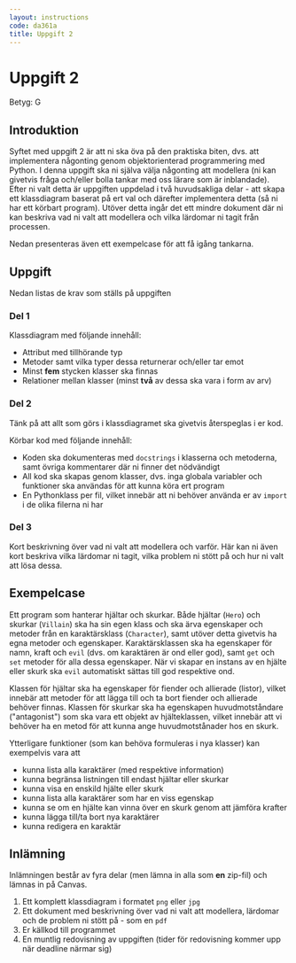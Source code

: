```yaml
---
layout: instructions
code: da361a
title: Uppgift 2
---
```


# Uppgift 2

Betyg: G

## Introduktion

Syftet med uppgift 2 är att ni ska öva på den praktiska biten, dvs. att implementera någonting genom objektorienterad programmering med Python. I denna uppgift ska ni själva välja någonting att modellera (ni kan givetvis fråga och/eller bolla tankar med oss lärare som är inblandade). Efter ni valt detta är uppgiften uppdelad i två huvudsakliga delar - att skapa ett klassdiagram baserat på ert val och därefter implementera detta (så ni har ett körbart program). Utöver detta ingår det ett mindre dokument där ni kan beskriva vad ni valt att modellera och vilka lärdomar ni tagit från processen.

Nedan presenteras även ett exempelcase för att få igång tankarna.

## Uppgift

Nedan listas de krav som ställs på uppgiften

### Del 1

Klassdiagram med följande innehåll:

* Attribut med tillhörande typ
* Metoder samt vilka typer dessa returnerar och/eller tar emot
* Minst **fem** stycken klasser ska finnas
* Relationer mellan klasser (minst **två** av dessa ska vara i form av arv)

### Del 2

Tänk på att allt som görs i klassdiagramet ska givetvis återspeglas i er kod.

Körbar kod med följande innehåll:

* Koden ska dokumenteras med `docstrings` i klasserna och metoderna, samt övriga kommentarer där ni finner det nödvändigt
* All kod ska skapas genom klasser, dvs. inga globala variabler och funktioner ska användas för att kunna köra ert program
* En Pythonklass per fil, vilket innebär att ni behöver använda er av `import` i de olika filerna ni har

### Del 3

Kort beskrivning över vad ni valt att modellera och varför. Här kan ni även kort beskriva vilka lärdomar ni tagit, vilka problem ni stött på och hur ni valt att lösa dessa.

## Exempelcase

Ett program som hanterar hjältar och skurkar. Både hjältar (`Hero`) och skurkar (`Villain`) ska ha sin egen klass och ska ärva egenskaper och metoder från en karaktärsklass (`Character`), samt utöver detta givetvis ha egna metoder och egenskaper. Karaktärsklassen ska ha egenskaper för namn, kraft och `evil` (dvs. om karaktären är ond eller god), samt `get` och `set` metoder för alla dessa egenskaper. När vi skapar en instans av en hjälte eller skurk ska `evil` automatiskt sättas till god respektive ond.

Klassen för hjältar ska ha egenskaper för fiender och allierade (listor), vilket innebär att metoder för att lägga till och ta bort fiender och allierade behöver finnas. Klassen för skurkar ska ha egenskapen huvudmotståndare ("antagonist") som ska vara ett objekt av hjälteklassen, vilket innebär att vi behöver ha en metod för att kunna ange huvudmotstånader hos en skurk.

Ytterligare funktioner (som kan behöva formuleras i nya klasser) kan exempelvis vara att

* kunna lista alla karaktärer (med respektive information)
* kunna begränsa listningen till endast hjältar eller skurkar
* kunna visa en enskild hjälte eller skurk
* kunna lista alla karaktärer som har en viss egenskap
* kunna se om en hjälte kan vinna över en skurk genom att jämföra krafter
* kunna lägga till/ta bort nya karaktärer
* kunna redigera en karaktär

## Inlämning

Inlämningen består av fyra delar (men lämna in alla som **en** zip-fil) och lämnas in på Canvas.

1. Ett komplett klassdiagram i formatet `png` eller `jpg`
2. Ett dokument med beskrivning över vad ni valt att modellera, lärdomar och de problem ni stött på - som en `pdf`
3. Er källkod till programmet
4. En muntlig redovisning av uppgiften (tider för redovisning kommer upp när deadline närmar sig)
